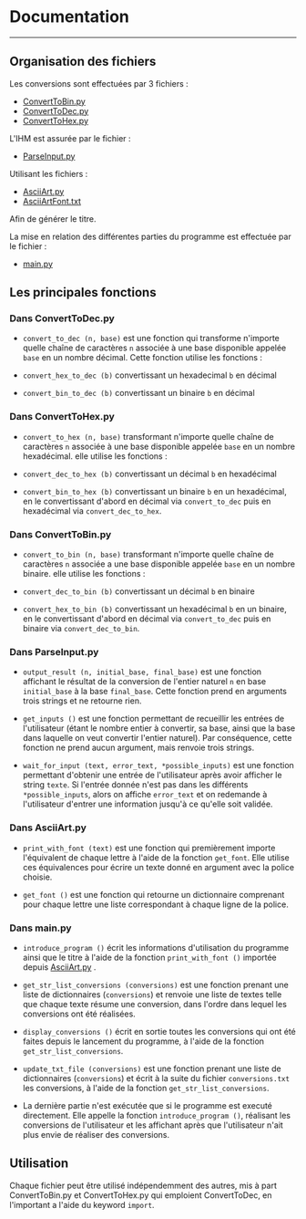 # Documentation
---

## Organisation des fichiers

Les conversions sont effectuées par 3 fichiers : 
- [ConvertToBin.py](../ConvertToBin.py)
- [ConvertToDec.py](../ConvertToDec.py)
- [ConvertToHex.py](../ConvertToHex.py)

L'IHM est assurée par le fichier :
- [ParseInput.py](../ParseInput.py)

Utilisant les fichiers :

- [AsciiArt.py](../AsciiArt.py)
- [AsciiArtFont.txt](../AsciiArtFont.txt)

Afin de générer le titre.

La mise en relation des différentes parties du programme est effectuée par le fichier :

- [main.py](../main.py)

## Les principales fonctions

### Dans ConvertToDec.py

- `convert_to_dec (n, base)` est une fonction qui transforme n'importe quelle chaîne de caractères `n` associée à une base disponible appelée `base` en un nombre décimal.
Cette fonction utilise les fonctions :

- `convert_hex_to_dec (b)` convertissant un hexadecimal `b` en décimal

- `convert_bin_to_dec (b)` convertissant un binaire `b` en décimal

### Dans ConvertToHex.py

- `convert_to_hex (n, base)` transformant n'importe quelle chaîne de caractères `n` associée à une base disponible appelée `base` en un nombre hexadécimal.
elle utilise les fonctions :

- `convert_dec_to_hex (b)` convertissant un décimal `b` en hexadécimal

- `convert_bin_to_hex (b)` convertissant un binaire `b` en un hexadécimal, en le convertissant d'abord en décimal via `convert_to_dec` puis en hexadécimal via `convert_dec_to_hex`.

### Dans ConvertToBin.py

- `convert_to_bin (n, base)` transformant n'importe quelle chaîne de caractères `n` associée a une base disponible appelée `base` en un nombre binaire.
elle utilise les fonctions :

- `convert_dec_to_bin (b)` convertissant un décimal `b` en binaire

- `convert_hex_to_bin (b)` convertissant un hexadécimal `b` en un binaire, en le convertissant d'abord en décimal via `convert_to_dec` puis en binaire via `convert_dec_to_bin`.

### Dans ParseInput.py

- `output_result (n, initial_base, final_base)` est une fonction affichant le résultat de la conversion de l'entier naturel `n` en base `initial_base` à la base `final_base`. Cette fonction prend en arguments trois strings et ne retourne rien.

- `get_inputs ()` est une fonction permettant de recueillir les entrées de l'utilisateur (étant le nombre entier à convertir, sa base, ainsi que la base dans laquelle on veut convertir l'entier naturel). Par conséquence, cette fonction ne prend aucun argument, mais renvoie trois strings.

- `wait_for_input (text, error_text, *possible_inputs)` est une fonction permettant d'obtenir une entrée de l'utilisateur après avoir afficher le string `texte`. Si l'entrée donnée n'est pas dans les différents `*possible_inputs`, alors on affiche `error_text` et on redemande à l'utilisateur d'entrer une information jusqu'à ce qu'elle soit validée.

### Dans AsciiArt.py

- `print_with_font (text)` est une fonction qui premièrement importe l'équivalent de chaque lettre à l'aide de la fonction `get_font`. Elle utilise ces équivalences pour écrire un texte donné en argument avec la police choisie.

- `get_font ()` est une fonction qui retourne un dictionnaire comprenant pour chaque lettre une liste correspondant à chaque ligne de la police.

### Dans main.py

- `introduce_program ()` écrit les informations d'utilisation du programme ainsi que le titre à l'aide de la fonction `print_with_font ()` importée depuis [AsciiArt.py](../AsciiArt.py) .

- `get_str_list_conversions (conversions)` est une fonction prenant une liste de dictionnaires (`conversions`) et renvoie une liste de textes telle que chaque texte résume une conversion, dans l'ordre dans lequel les conversions ont été réalisées.

- `display_conversions ()` écrit en sortie toutes les conversions qui ont été faites depuis le lancement du programme, à l'aide de la fonction `get_str_list_conversions`.

- `update_txt_file (conversions)` est une fonction prenant une liste de dictionnaires (`conversions`) et écrit à la suite du fichier `conversions.txt` les conversions, à l'aide de la fonction `get_str_list_conversions`.

- La dernière partie n'est exécutée que si le programme est executé directement. Elle appelle la fonction `introduce_program ()`, réalisant les conversions de l'utilisateur et les affichant après que l'utilisateur n'ait plus envie de réaliser des conversions. 

## Utilisation

Chaque fichier peut être utilisé indépendemment des autres, mis à part ConvertToBin.py et ConvertToHex.py qui emploient ConvertToDec, en l'important a l'aide du keyword `import`.
